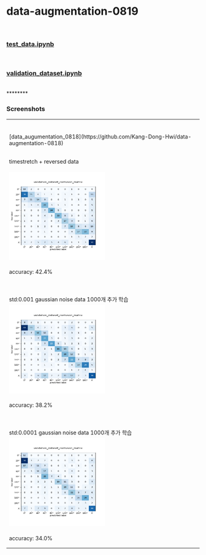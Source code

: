 # data-augmentation-0819

<br>

### [test_data.ipynb](https://github.com/Kang-Dong-Hwi/data-augmentation-0819/blob/master/test_data.ipynb)
<br> 

### [validation_dataset.ipynb](https://github.com/Kang-Dong-Hwi/data-augmentation-0819/blob/master/validation_dataset.ipynb)
<br>
********

### Screenshots
<!--
https://github.com/Kang-Dong-Hwi/data-augmentation-0819/blob/master/aug2_2(42.4).png
https://github.com/Kang-Dong-Hwi/data-augmentation-0819/blob/master/aug_noise(38.2).png
https://github.com/Kang-Dong-Hwi/data-augmentation-0819/blob/master/aug_noise2(34).png
-->

<table>

  <tr> 
      <td ><br><br>  
        [data_augumentation_0818](https://github.com/Kang-Dong-Hwi/data-augmentation-0818) 
        
   <br> timestretch + reversed data  </td>
  </tr>

  <tr>
    <td> <img src="https://github.com/Kang-Dong-Hwi/data-augmentation-0819/blob/master/aug2_2(42.4).png", height=230px, width=250px>  </td>
    
 </tr>
  
  <tr> 
      <td >
       
   accuracy: 42.4%<br>
  </td>
  </tr>
  
  
    
  <tr> 
      <td ><br><br> std:0.001 gaussian noise data 1000개 추가 학습  </td>
  </tr>

  <tr>
    <td> <img src="https://github.com/Kang-Dong-Hwi/data-augmentation-0819/blob/master/aug_noise(38.2).png", height=230px, width=250px>  </td>
    
 </tr>
  
  <tr> 
      <td>
       
   accuracy: 38.2% <br>
   </td>
  </tr>
  
  
    
  <tr> 
      <td ><br><br> std:0.0001 gaussian noise data 1000개 추가 학습 </td>
  </tr>

  <tr>
    <td> <img src="https://github.com/Kang-Dong-Hwi/data-augmentation-0819/blob/master/aug_noise2(34).png", height=230px, width=250px>  </td>
    
 </tr>
  
  <tr> 
      <td >
       
   accuracy: 34.0% <br>
   </td>
  </tr>
  
  
  
</table>

